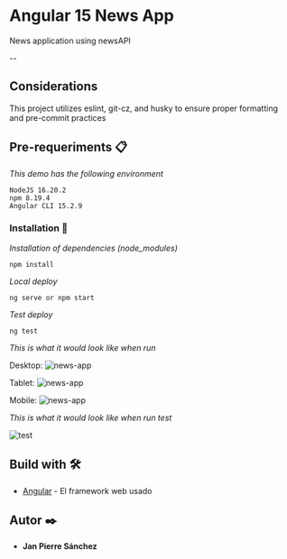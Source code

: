 # Angular 15 News App

News application using newsAPI

--

## Considerations

This project utilizes eslint, git-cz, and husky to ensure proper formatting and pre-commit practices

## Pre-requeriments 📋

_This demo has the following environment_

```
NodeJS 16.20.2
npm 8.19.4
Angular CLI 15.2.9
```

### Installation 🔧

_Installation of dependencies (node_modules)_

```
npm install
```

_Local deploy_

```
ng serve or npm start
```

_Test deploy_

```
ng test
```

_This is what it would look like when run_

Desktop:
![news-app](https://i.ibb.co/KNcmNtJ/Screenshot-from-2023-08-16-19-26-42.png)

Tablet:
![news-app](https://i.ibb.co/HN4CWMb/Screenshot-from-2023-08-16-19-28-48.png)

Mobile:
![news-app](https://i.ibb.co/dsvKn3D/Screenshot-from-2023-08-16-19-29-53.png)

_This is what it would look like when run test_

![test](https://i.ibb.co/FYxDdR1/Screenshot-from-2023-08-16-19-22-47.png)

## Build with 🛠️

- [Angular](https://angular.io/) - El framework web usado

## Autor ✒️

- **Jan Pierre Sánchez**
